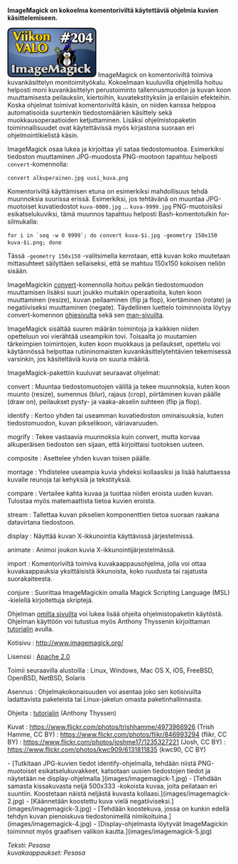 <!--
Title: ImageMagick
Week: 4x48
Number: 204
Date: 2014/11/23
Pageimage: valo204-imagemagick.png
Tags: Linux,Windows,Mac OS X,FreeBSD,OpenBSD,NetBSD,Solaris,iOS,Komentorivi,Kuvat,Kuvankäsittely
-->

**ImageMagick on kokoelma komentoriviltä käytettäviä ohjelmia kuvien
käsittelemiseen.**

![](images/valo204-imagemagick.png "fig:valo204-imagemagick.png") ImageMagick
on komentoriviltä toimiva kuvankäsittelyn monitoimityökalu. Kokoelmaan
kuuluvilla ohjelmilla hoituu helposti moni kuvankäsittelyn perustoiminto
tallennusmuodon ja kuvan koon muuttamisesta peilauksiin, kiertoihin,
kuvatekstityksiin ja erilaisiin efekteihin. Koska ohjelmat toimivat
komentoriviltä käsin, on niiden kanssa helppoa automatisoida suurtenkin
tiedostomäärien käsittely sekä muokkausoperaatioiden ketjuttaminen.
Lisäksi ohjelmistopaketin toiminnallisuudet ovat käytettävissä myös
kirjastona suoraan eri ohjelmointikielistä käsin.

ImageMagick osaa lukea ja kirjoittaa yli sataa tiedostomuotoa.
Esimerkiksi tiedoston muuttaminen JPG-muodosta PNG-muotoon tapahtuu
helposti `convert`-komennolla:

```
convert alkuperainen.jpg uusi_kuva.png
```

Komentoriviltä käyttämisen etuna on esimerkiksi mahdollisuus tehdä
muunnoksia suurissa erissä. Esimerkiksi, jos tehtävänä on muuntaa
JPG-muotoiset kuvatiedostot `kuva-0000.jpg` ... `kuva-9999.jpg`
PNG-muotoisiksi esikatselukuviksi, tämä muunnos tapahtuu helposti
Bash-komentotulkin for-silmukalla:

```
for i in `seq -w 0 9999`; do convert kuva-$i.jpg -geometry 150x150 kuva-$i.png; done
```

Tässä `-geometry 150x150` -valitsimella kerrotaan, että kuvan koko
muutetaan mittasuhteet säilyttäen sellaiseksi, että se mahtuu 150x150
kokoisen neliön sisään.

ImageMagickin
[convert](http://www.imagemagick.org/script/convert.php)-komennolla
hoituu pelkän tiedostomuodon muuttamisen lisäksi suuri joukko muitakin
operaatioita, kuten koon muuttaminen (resize), kuvan peilaaminen (flip
ja flop), kiertäminen (rotate) ja negatiiviseksi muuttaminen (negate).
Täydellinen luettelo toiminnoista löytyy convert-komennon
[ohjesivulta](http://www.imagemagick.org/script/convert.php) sekä sen
[man-sivuilta](http://linux.die.net/man/1/convert).

ImageMagick sisältää suuren määrän toimintoja ja kaikkien niiden
opetteluun voi vierähtää useampikin tovi. Toisaalta jo muutamien
tärkeimpien toimintojen, kuten koon muokkaus ja peilaukset, opettelu voi
käytännössä helpottaa rutiininomaisten kuvankäsittelytehtävien
tekemisessä varsinkin, jos käsiteltäviä kuvia on suuria määriä.

ImageMagick-pakettiin kuuluvat seuraavat ohjelmat:

convert
:   Muuntaa tiedostomuotojen välillä ja tekee muunnoksia, kuten koon
    muunto (resize), sumennus (blur), rajaus (crop), piirtäminen kuvan
    päälle (draw on), peilaukset pysty- ja vaaka-akselin suhteen (flip
    ja flop).

identify
:   Kertoo yhden tai useamman kuvatiedoston ominaisuuksia, kuten
    tiedostomuodon, kuvan pikselikoon, väriavaruuden.

mogrify
:   Tekee vastaavia muunnoksia kuin convert, mutta korvaa alkuperäisen
    tiedoston sen sijaan, että kirjoittaisi tuotoksen uuteen.

composite
:   Asettelee yhden kuvan toisen päälle.

montage
:   Yhdistelee useampia kuvia yhdeksi kollaasiksi ja lisää haluttaessa
    kuvalle reunoja tai kehyksiä ja tekstityksiä.

compare
:   Vertailee kahta kuvaa ja tuottaa niiden eroista uuden kuvan.
    Tulostaa myös matemaattista tietoa kuvien eroista.

stream
:   Tallettaa kuvan pikselien komponenttien tietoa suoraan raakana
    datavirtana tiedostoon.

display
:   Näyttää kuvan X-ikkunointia käyttävissä järjestelmissä.

animate
:   Animoi joukon kuvia X-ikkunointijärjestelmässä.

import
:   Komentoriviltä toimiva kuvakaappausohjelma, jolla voi ottaa
    kuvakaappauksia yksittäisistä ikkunoista, koko ruudusta tai
    rajatusta suorakaiteesta.

conjure
:   Suorittaa ImageMagickin omalla Magick Scripting Language (MSL)
    -kielellä kirjoitettuja skriptejä.

Ohjelman [omilta sivuilta](http://www.imagemagick.org/) voi lukea lisää
ohjeita ohjelmistopaketin käytöstä. Ohjelman käyttöön voi tutustua myös
Anthony Thyssenin kirjoittaman
[tutorialin](http://www.imagemagick.org/Usage/) avulla.

Kotisivu
:   <http://www.imagemagick.org/>

Lisenssi
:   [Apache 2.0](http://www.imagemagick.org/script/license.php)

Toimii seuraavilla alustoilla
:   Linux, Windows, Mac OS X, iOS, FreeBSD, OpenBSD, NetBSD, Solaris

Asennus
:   Ohjelmakokonaisuuden voi asentaa joko sen kotisivuilta ladattavista
    paketeista tai Linux-jakelun omasta paketinhallinnasta.

Ohjeita
:   [tutorialin](http://www.imagemagick.org/Usage/) (Anthony Thyssen)

Kuvat
:   <https://www.flickr.com/photos/trishhamme/4973966926> (Trish Hamme,
    CC BY)
:   <https://www.flickr.com/photos/flikr/846993294> (flikr, CC BY)
:   <https://www.flickr.com/photos/joshme17/1235327221> (Josh, CC BY)
:   <https://www.flickr.com/photos/kwc909/6131811835> (kwc90, CC BY)

<div class="psgallery" markdown="1">
-   [Tutkitaan JPG-kuvien tiedot identify-ohjelmalla, tehdään niistä
    PNG-muotoiset esikatselukuvakkeet, katsotaan uusien tiedostojen
    tiedot ja näytetään ne
    display-ohjelmalla.](images/imagemagick-1.jpg)
-   [Tehdään samasta kissakuvasta neljä 500x333 -kokoista kuvaa, joita
    peilataan eri suuntiin. Koostetaan näistä neljästä kuvasta
    kollaasi.](images/imagemagick-2.jpg)
-   [Käännetään koostettu kuva vielä
    negatiiviseksi.](images/imagemagick-3.jpg)
-   [Tehdään koostekuva, jossa on kunkin edellä tehdyn kuvan pienoiskuva
    tiedostonimellä nimikoituina.](images/imagemagick-4.jpg)
-   [Display-ohjelmasta löytyvät ImageMagickin toiminnot myös graafisen
    valikon kautta.](images/imagemagick-5.jpg)
</div>

*Teksti: Pesasa* <br />
*kuvakaappaukset: Pesasa*

